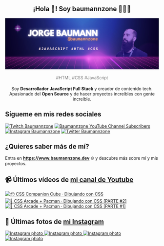 <p align="center">
   <h2 align="center">¡Hola 👋! Soy baumannzone 👨🏻‍💻</h2>
   <img align="center" src="img/header.png" />
   <h4 align="center" style="font-weight: 300; color: #555;">#HTML #CSS #JavaScript</h4>
</p>

<p align="center" style="margin-bottom: 20px">Soy <strong>Desarrollador JavaScript Full Stack</strong> y creador de contenido tech.
<br/>
Apasionado del <strong>Open Source</strong> y de hacer proyectos increíbles con gente increíble.
</p>

## Sígueme en mis redes sociales

[![Twitch Baumannzone](https://img.shields.io/twitch/status/baumannzone?style=social)](https://twitch.tv/baumannzone)
[![Baumannzone YouTube Channel Subscribers](https://img.shields.io/youtube/channel/subscribers/UCTTj5ztXnGeDRPFVsBp7VMA?style=social)](https://youtube.com/rambitojs)
[![Instagram Baumannzone](https://img.shields.io/badge/Baumannzone--_.svg?label=Instagram&style=social&logo=instagram)](https://instagram.com/baumannzone)
[![Twitter Baumannzone](https://img.shields.io/twitter/follow/Baumannzone?label=Twitter&style=social)](https://twitter.com/baumannzone)

## ¿Quieres saber más de mí?

Entra en **https://www.baumannzone.dev** 🌐 y descubre más sobre mí y mis proyectos.

## 📹 Últimos vídeos de [mi canal de Youtube](https://youtube.com/rambitojs?sub_confirmation=1)


<a href='https://youtu.be/W6xwoSJahA0' target='_blank'>
  <img width='30%' src='https://img.youtube.com/vi/W6xwoSJahA0/mqdefault.jpg' alt='📦 CSS Companion Cube · Dibujando con CSS' />
</a>
<a href='https://youtu.be/9C3NXVXewH8' target='_blank'>
  <img width='30%' src='https://img.youtube.com/vi/9C3NXVXewH8/mqdefault.jpg' alt='👾 CSS Arcade + Pacman · Dibujando con CSS [PARTE #2]' />
</a>
<a href='https://youtu.be/2ahqLdgkSxA' target='_blank'>
  <img width='30%' src='https://img.youtube.com/vi/2ahqLdgkSxA/mqdefault.jpg' alt='👾 CSS Arcade + Pacman · Dibujando con CSS [PARTE #1]' />
</a>

## 📸 Últimas fotos de [mi Instagram](https://instagram.com/baumannzone)


<a href='https://instagram.com/p/C5CPuGGNfNA' target='_blank'>
  <img width='20%' src='https://scontent-waw2-2.cdninstagram.com/v/t51.29350-15/434644036_771700368226133_1564365664434077448_n.jpg?stp=dst-jpg_e35_s1080x1080&_nc_ht=scontent-waw2-2.cdninstagram.com&_nc_cat=105&_nc_ohc=AYTN-kmFDFwAX8UeAHT&edm=APU89FABAAAA&ccb=7-5&ig_cache_key=MzMzMzI5NTgxMjU0NzgzNDY4OA%3D%3D.2-ccb7-5&oh=00_AfCzkM4CV1bsbHFx7GrltR-nR-u5gONbBqfnpEoH4uWzoA&oe=660DC05C&_nc_sid=bc0c2c' alt='Instagram photo' />
</a>
<a href='https://instagram.com/p/C48H70TPVtl' target='_blank'>
  <img width='20%' src='https://scontent-waw2-2.cdninstagram.com/v/t51.29350-15/433766868_2731203610382409_6368700553338809329_n.jpg?stp=dst-jpg_e15_fr_p1080x1080&_nc_ht=scontent-waw2-2.cdninstagram.com&_nc_cat=109&_nc_ohc=9giJHWEMNYkAX-T4YuK&edm=APU89FABAAAA&ccb=7-5&oh=00_AfBRkAZhBl__Wa0jW8Stv5EkCkbW0zGKJlwetebh6YQpkg&oe=6609F1BD&_nc_sid=bc0c2c' alt='Instagram photo' />
</a>
<a href='https://instagram.com/p/C4yDStAo_3P' target='_blank'>
  <img width='20%' src='https://scontent-waw2-2.cdninstagram.com/v/t51.29350-15/434170606_798439592129233_3306760213926174822_n.jpg?stp=dst-jpg_e15_fr_s1080x1080&_nc_ht=scontent-waw2-2.cdninstagram.com&_nc_cat=101&_nc_ohc=E1gWgHtTE7cAX8hd0ol&edm=APU89FABAAAA&ccb=7-5&ig_cache_key=MzMyODczNzU1Mzk5OTQ2MTgzOQ%3D%3D.2-ccb7-5&oh=00_AfAl8LjEXZawtD-ZnMWA2XETkWs8dM2yF87CacTB8MwhFQ&oe=660DC44C&_nc_sid=bc0c2c' alt='Instagram photo' />
</a>
<a href='https://instagram.com/p/C4poZ9UPjyU' target='_blank'>
  <img width='20%' src='https://scontent-waw2-2.cdninstagram.com/v/t51.29350-15/433486644_1945800709150955_2754072594154411742_n.jpg?stp=dst-jpg_e15_fr_p1080x1080&_nc_ht=scontent-waw2-2.cdninstagram.com&_nc_cat=111&_nc_ohc=AsCZDSbEUQsAX96YzeQ&edm=APU89FABAAAA&ccb=7-5&oh=00_AfDdhBobuqLVAcY2R4oB-Gge95QFO_0wZe7u3X1-O_pxgg&oe=6609F298&_nc_sid=bc0c2c' alt='Instagram photo' />
</a>
